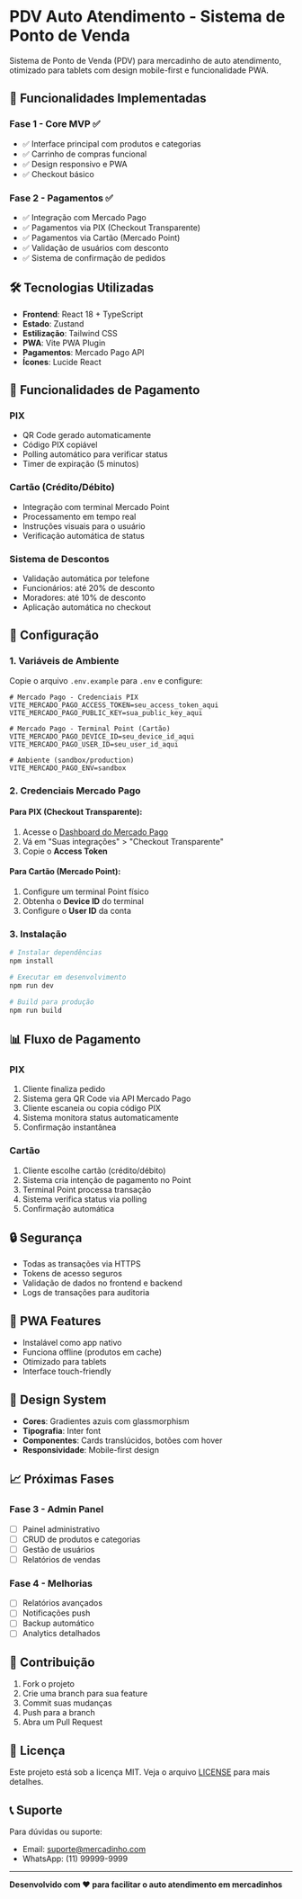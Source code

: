 # PDV Auto Atendimento - Sistema de Ponto de Venda

Sistema de Ponto de Venda (PDV) para mercadinho de auto atendimento, otimizado para tablets com design mobile-first e funcionalidade PWA.

## 🚀 Funcionalidades Implementadas

### Fase 1 - Core MVP ✅
- ✅ Interface principal com produtos e categorias
- ✅ Carrinho de compras funcional
- ✅ Design responsivo e PWA
- ✅ Checkout básico

### Fase 2 - Pagamentos ✅
- ✅ Integração com Mercado Pago
- ✅ Pagamentos via PIX (Checkout Transparente)
- ✅ Pagamentos via Cartão (Mercado Point)
- ✅ Validação de usuários com desconto
- ✅ Sistema de confirmação de pedidos

## 🛠️ Tecnologias Utilizadas

- **Frontend**: React 18 + TypeScript
- **Estado**: Zustand
- **Estilização**: Tailwind CSS
- **PWA**: Vite PWA Plugin
- **Pagamentos**: Mercado Pago API
- **Ícones**: Lucide React

## 📱 Funcionalidades de Pagamento

### PIX
- QR Code gerado automaticamente
- Código PIX copiável
- Polling automático para verificar status
- Timer de expiração (5 minutos)

### Cartão (Crédito/Débito)
- Integração com terminal Mercado Point
- Processamento em tempo real
- Instruções visuais para o usuário
- Verificação automática de status

### Sistema de Descontos
- Validação automática por telefone
- Funcionários: até 20% de desconto
- Moradores: até 10% de desconto
- Aplicação automática no checkout

## 🔧 Configuração

### 1. Variáveis de Ambiente

Copie o arquivo `.env.example` para `.env` e configure:

```env
# Mercado Pago - Credenciais PIX
VITE_MERCADO_PAGO_ACCESS_TOKEN=seu_access_token_aqui
VITE_MERCADO_PAGO_PUBLIC_KEY=sua_public_key_aqui

# Mercado Pago - Terminal Point (Cartão)
VITE_MERCADO_PAGO_DEVICE_ID=seu_device_id_aqui
VITE_MERCADO_PAGO_USER_ID=seu_user_id_aqui

# Ambiente (sandbox/production)
VITE_MERCADO_PAGO_ENV=sandbox
```

### 2. Credenciais Mercado Pago

#### Para PIX (Checkout Transparente):
1. Acesse o [Dashboard do Mercado Pago](https://www.mercadopago.com.br/developers/panel)
2. Vá em "Suas integrações" > "Checkout Transparente"
3. Copie o **Access Token**

#### Para Cartão (Mercado Point):
1. Configure um terminal Point físico
2. Obtenha o **Device ID** do terminal
3. Configure o **User ID** da conta

### 3. Instalação

```bash
# Instalar dependências
npm install

# Executar em desenvolvimento
npm run dev

# Build para produção
npm run build
```

## 📊 Fluxo de Pagamento

### PIX
1. Cliente finaliza pedido
2. Sistema gera QR Code via API Mercado Pago
3. Cliente escaneia ou copia código PIX
4. Sistema monitora status automaticamente
5. Confirmação instantânea

### Cartão
1. Cliente escolhe cartão (crédito/débito)
2. Sistema cria intenção de pagamento no Point
3. Terminal Point processa transação
4. Sistema verifica status via polling
5. Confirmação automática

## 🔒 Segurança

- Todas as transações via HTTPS
- Tokens de acesso seguros
- Validação de dados no frontend e backend
- Logs de transações para auditoria

## 📱 PWA Features

- Instalável como app nativo
- Funciona offline (produtos em cache)
- Otimizado para tablets
- Interface touch-friendly

## 🎨 Design System

- **Cores**: Gradientes azuis com glassmorphism
- **Tipografia**: Inter font
- **Componentes**: Cards translúcidos, botões com hover
- **Responsividade**: Mobile-first design

## 📈 Próximas Fases

### Fase 3 - Admin Panel
- [ ] Painel administrativo
- [ ] CRUD de produtos e categorias
- [ ] Gestão de usuários
- [ ] Relatórios de vendas

### Fase 4 - Melhorias
- [ ] Relatórios avançados
- [ ] Notificações push
- [ ] Backup automático
- [ ] Analytics detalhados

## 🤝 Contribuição

1. Fork o projeto
2. Crie uma branch para sua feature
3. Commit suas mudanças
4. Push para a branch
5. Abra um Pull Request

## 📄 Licença

Este projeto está sob a licença MIT. Veja o arquivo [LICENSE](LICENSE) para mais detalhes.

## 📞 Suporte

Para dúvidas ou suporte:
- Email: suporte@mercadinho.com
- WhatsApp: (11) 99999-9999

---

**Desenvolvido com ❤️ para facilitar o auto atendimento em mercadinhos**